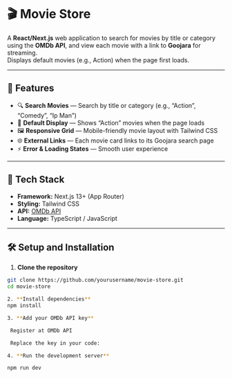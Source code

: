 # 🎬 Movie Store

A **React/Next.js** web application to search for movies by title or category using the **OMDb API**, and view each movie with a link to **Goojara** for streaming.  
Displays default movies (e.g., Action) when the page first loads.

---

## 🚀 Features

- 🔍 **Search Movies** — Search by title or category (e.g., “Action”, “Comedy”, “Ip Man”)  
- 🎥 **Default Display** — Shows “Action” movies when the page loads  
- 🖼️ **Responsive Grid** — Mobile-friendly movie layout with Tailwind CSS  
- 🌐 **External Links** — Each movie card links to its Goojara search page  
- ⚡ **Error & Loading States** — Smooth user experience

---

## 🧩 Tech Stack

- **Framework:** Next.js 13+ (App Router)  
- **Styling:** Tailwind CSS  
- **API:** [OMDb API](https://www.omdbapi.com/)  
- **Language:** TypeScript / JavaScript  

---

## 🛠️ Setup and Installation

1. **Clone the repository**

```bash
git clone https://github.com/yourusername/movie-store.git
cd movie-store

2. **Install dependencies**
npm install

3. **Add your OMDb API key**

 Register at OMDb API

 Replace the key in your code:

4. **Run the development server**

npm run dev
